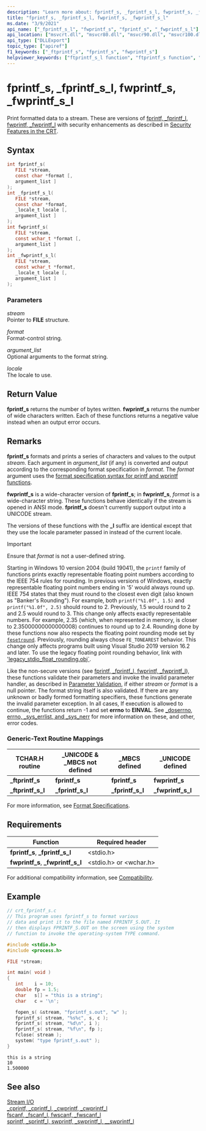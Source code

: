 ```yaml
---
description: "Learn more about: fprintf_s, _fprintf_s_l, fwprintf_s, _fwprintf_s_l"
title: "fprintf_s, _fprintf_s_l, fwprintf_s, _fwprintf_s_l"
ms.date: "3/9/2021"
api_name: ["_fprintf_s_l", "fwprintf_s", "fprintf_s", "_fwprintf_s_l"]
api_location: ["msvcrt.dll", "msvcr80.dll", "msvcr90.dll", "msvcr100.dll", "msvcr100_clr0400.dll", "msvcr110.dll", "msvcr110_clr0400.dll", "msvcr120.dll", "msvcr120_clr0400.dll", "ucrtbase.dll"]
api_type: ["DLLExport"]
topic_type: ["apiref"]
f1_keywords: ["_ftprintf_s", "fprintf_s", "fwprintf_s"]
helpviewer_keywords: ["ftprintf_s_l function", "ftprintf_s function", "_fprintf_s_l function", "_ftprintf_s function", "_ftprintf_s_l function", "fwprintf_s_l function", "fwprintf_s function", "fprintf_s_l function", "fprintf_s function", "_fwprintf_s_l function", "print formatted data to streams"]
---
```

# fprintf_s, _fprintf_s_l, fwprintf_s, _fwprintf_s_l

Print formatted data to a stream. These are versions of [fprintf, _fprintf_l, fwprintf, _fwprintf_l](fprintf-fprintf-l-fwprintf-fwprintf-l.md) with security enhancements as described in [Security Features in the CRT](../../c-runtime-library/security-features-in-the-crt.md).

## Syntax

```C
int fprintf_s(
   FILE *stream,
   const char *format [,
   argument_list ]
);
int _fprintf_s_l(
   FILE *stream,
   const char *format,
   _locale_t locale [,
   argument_list ]
);
int fwprintf_s(
   FILE *stream,
   const wchar_t *format [,
   argument_list ]
);
int _fwprintf_s_l(
   FILE *stream,
   const wchar_t *format,
   _locale_t locale [,
   argument_list ]
);
```

### Parameters

*stream*<br/>
Pointer to **FILE** structure.

*format*<br/>
Format-control string.

*argument_list*<br/>
Optional arguments to the format string.

*locale*<br/>
The locale to use.

## Return Value

**fprintf_s** returns the number of bytes written. **fwprintf_s** returns the number of wide characters written. Each of these functions returns a negative value instead when an output error occurs.

## Remarks

**fprintf_s** formats and prints a series of characters and values to the output *stream*. Each argument in *argument_list* (if any) is converted and output according to the corresponding format specification in *format*. The *format* argument uses the [format specification syntax for printf and wprintf functions](../../c-runtime-library/format-specification-syntax-printf-and-wprintf-functions.md).

**fwprintf_s** is a wide-character version of **fprintf_s**; in **fwprintf_s**, *format* is a wide-character string. These functions behave identically if the stream is opened in ANSI mode. **fprintf_s** doesn't currently support output into a UNICODE stream.

The versions of these functions with the **_l** suffix are identical except that they use the locale parameter passed in instead of the current locale.

> [!IMPORTANT]
> Ensure that *format* is not a user-defined string.
>
>
> Starting in Windows 10 version 2004 (build 19041), the `printf` family of functions prints exactly representable floating point numbers according to the IEEE 754 rules for rounding. In previous versions of Windows, exactly representable floating point numbers ending in '5' would always round up. IEEE 754 states that they must round to the closest even digit (also known as "Banker's Rounding"). For example, both `printf("%1.0f", 1.5)` and `printf("%1.0f", 2.5)` should round to 2. Previously, 1.5 would round to 2 and 2.5 would round to 3. This change only affects exactly representable numbers. For example, 2.35 (which, when represented in memory, is closer to 2.35000000000000008) continues to round up to 2.4. Rounding done by these functions now also respects the floating point rounding mode set by [`fesetround`](fegetround-fesetround2.md). Previously, rounding always chose `FE_TONEAREST` behavior. This change only affects programs built using Visual Studio 2019 version 16.2 and later. To use the legacy floating point rounding behavior, link with ['legacy_stdio_float_rounding.obj`](../link-options.md).

Like the non-secure versions (see [fprintf, _fprintf_l, fwprintf, _fwprintf_l](fprintf-fprintf-l-fwprintf-fwprintf-l.md)), these functions validate their parameters and invoke the invalid parameter handler, as described in [Parameter Validation](../../c-runtime-library/parameter-validation.md), if either *stream* or *format* is a null pointer. The format string itself is also validated. If there are any unknown or badly formed formatting specifiers, these functions generate the invalid parameter exception. In all cases, If execution is allowed to continue, the functions return -1 and set **errno** to **EINVAL**. See [_doserrno, errno, _sys_errlist, and _sys_nerr](../../c-runtime-library/errno-doserrno-sys-errlist-and-sys-nerr.md) for more information on these, and other, error codes.

### Generic-Text Routine Mappings

|TCHAR.H routine|_UNICODE & _MBCS not defined|_MBCS defined|_UNICODE defined|
|---------------------|------------------------------------|--------------------|-----------------------|
|**_ftprintf_s**|**fprintf_s**|**fprintf_s**|**fwprintf_s**|
|**_ftprintf_s_l**|**_fprintf_s_l**|**_fprintf_s_l**|**_fwprintf_s_l**|

For more information, see [Format Specifications](../../c-runtime-library/format-specification-syntax-printf-and-wprintf-functions.md).

## Requirements

|Function|Required header|
|--------------|---------------------|
|**fprintf_s**, **_fprintf_s_l**|\<stdio.h>|
|**fwprintf_s**, **_fwprintf_s_l**|\<stdio.h> or \<wchar.h>|

For additional compatibility information, see [Compatibility](../../c-runtime-library/compatibility.md).

## Example

```C
// crt_fprintf_s.c
// This program uses fprintf_s to format various
// data and print it to the file named FPRINTF_S.OUT. It
// then displays FPRINTF_S.OUT on the screen using the system
// function to invoke the operating-system TYPE command.

#include <stdio.h>
#include <process.h>

FILE *stream;

int main( void )
{
   int    i = 10;
   double fp = 1.5;
   char   s[] = "this is a string";
   char   c = '\n';

   fopen_s( &stream, "fprintf_s.out", "w" );
   fprintf_s( stream, "%s%c", s, c );
   fprintf_s( stream, "%d\n", i );
   fprintf_s( stream, "%f\n", fp );
   fclose( stream );
   system( "type fprintf_s.out" );
}
```

```Output
this is a string
10
1.500000
```

## See also

[Stream I/O](../../c-runtime-library/stream-i-o.md)<br/>
[_cprintf, _cprintf_l, _cwprintf, _cwprintf_l](cprintf-cprintf-l-cwprintf-cwprintf-l.md)<br/>
[fscanf, _fscanf_l, fwscanf, _fwscanf_l](fscanf-fscanf-l-fwscanf-fwscanf-l.md)<br/>
[sprintf, _sprintf_l, swprintf, _swprintf_l, \__swprintf_l](sprintf-sprintf-l-swprintf-swprintf-l-swprintf-l.md)<br/>
